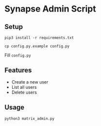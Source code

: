 # Synapse Admin Script

## Setup
`pip3 install -r requirements.txt`

`cp config.py.example config.py`

Fill `config.py`

## Features

* Create a new user
* List all users
* Delete users

## Usage

`python3 matrix_admin.py`